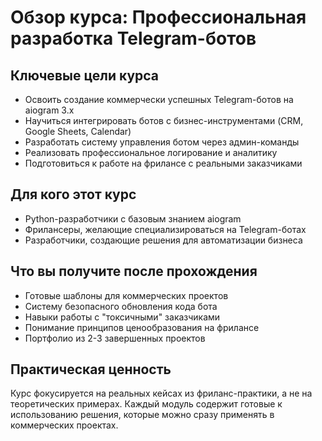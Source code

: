 # Обзор курса: Профессиональная разработка Telegram-ботов

## Ключевые цели курса
- Освоить создание коммерчески успешных Telegram-ботов на aiogram 3.x
- Научиться интегрировать ботов с бизнес-инструментами (CRM, Google Sheets, Calendar)
- Разработать систему управления ботом через админ-команды
- Реализовать профессиональное логирование и аналитику
- Подготовиться к работе на фрилансе с реальными заказчиками

## Для кого этот курс
- Python-разработчики с базовым знанием aiogram
- Фрилансеры, желающие специализироваться на Telegram-ботах
- Разработчики, создающие решения для автоматизации бизнеса

## Что вы получите после прохождения
- Готовые шаблоны для коммерческих проектов
- Систему безопасного обновления кода бота
- Навыки работы с "токсичными" заказчиками
- Понимание принципов ценообразования на фрилансе
- Портфолио из 2-3 завершенных проектов

## Практическая ценность
Курс фокусируется на реальных кейсах из фриланс-практики, а не на теоретических примерах. Каждый модуль содержит готовые к использованию решения, которые можно сразу применять в коммерческих проектах.